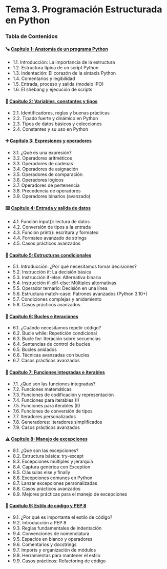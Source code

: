 # Tema 3. Programación Estructurada en Python

### Tabla de Contenidos

#### 🪚 [Capítulo 1: Anatomía de un programa Python](capitulo-1-anatomia-de-un-programa-python.md)

* 1.1. Introducción: La importancia de la estructura
* 1.2. Estructura típica de un script Python
* 1.3. Indentación: El corazón de la sintaxis Python
* 1.4. Comentarios y legibilidad
* 1.5. Entrada, proceso y salida (modelo IPO)
* 1.6. El shebang y ejecución de scripts

#### 💾 [Capítulo 2: Variables, constantes y tipos](capitulo-2-variables-constantes-y-tipos.md)

* 2.1. Identificadores, reglas y buenas prácticas
* 2.2. Tipado fuerte y dinámico en Python
* 2.3. Tipos de datos básicos y colecciones
* 2.4. Constantes y su uso en Python

#### ➕ [Capítulo 3: Expresiones y operadores](capitulo-3-expresiones-y-operadores.md)

* 3.1. ¿Qué es una expresión?
* 3.2. Operadores aritméticos
* 3.3. Operadores de cadenas
* 3.4. Operadores de asignación
* 3.5. Operadores de comparación
* 3.6. Operadores lógicos
* 3.7. Operadores de pertenencia
* 3.8. Precedencia de operadores
* 3.9. Operadores binarios (avanzado)

#### ⌨️ [Capítulo 4: Entrada y salida de datos](capitulo-4-entrada-y-salida-de-datos.md)

* 4.1. Función input(): lectura de datos
* 4.2. Conversión de tipos a la entrada
* 4.3. Función print(): escritura y formateo
* 4.4. Formateo avanzado de strings
* 4.5. Casos prácticos avanzados

#### 🔀 [Capítulo 5: Estructuras condicionales](capitulo-5-estructuras-condicionales.md)

* 5.1. Introducción: ¿Por qué necesitamos tomar decisiones?
* 5.2. Instrucción if: La decisión básica
* 5.3. Instrucción if-else: Alternativa binaria
* 5.4. Instrucción if-elif-else: Múltiples alternativas
* 5.5. Operador ternario: Decisión en una línea
* 5.6. Estructura match-case: Patrones avanzados (Python 3.10+)
* 5.7. Condiciones complejas y anidamiento
* 5.8. Casos prácticos avanzados

#### 🔁 [Capítulo 6: Bucles e iteraciones](capitulo-6-bucles-e-iteraciones.md)

* 6.1. ¿Cuándo necesitamos repetir código?
* 6.2. Bucle while: Repetición condicional
* 6.3. Bucle for: Iteración sobre secuencias
* 6.4. Sentencias de control de bucles
* 6.5. Bucles anidados
* 6.6. Técnicas avanzadas con bucles
* 6.7. Casos prácticos avanzados

#### 🧰 [Capítulo 7: Funciones integradas e iterables](capitulo-7-funciones-integradas-e-iterables.md)

* 7.1. ¿Qué son las funciones integradas?
* 7.2. Funciones matemáticas
* 7.3. Funciones de codificación y representación
* 7.4. Funciones para iterables (I)
* 7.5. Funciones para iterables (II)
* 7.6. Funciones de conversión de tipos
* 7.7. Iteradores personalizados
* 7.8. Generadores: Iteradores simplificados
* 7.9. Casos prácticos avanzados

#### ⚠️ [Capítulo 8: Manejo de excepciones](capitulo-8-manejo-de-excepciones.md)

* 8.1. ¿Qué son las excepciones?
* 8.2. Estructura básica: try-except
* 8.3. Excepciones múltiples y jerarquía
* 8.4. Captura genérica con Exception
* 8.5. Cláusulas else y finally
* 8.6. Excepciones comunes en Python
* 8.7. Lanzar excepciones personalizadas
* 8.8. Casos prácticos avanzados
* 8.9. Mejores prácticas para el manejo de excepciones

#### 📝 [Capítulo 9: Estilo de código y PEP 8](capitulo-9-estilo-de-codigo-y-pep-8.md)

* 9.1. ¿Por qué es importante el estilo de código?
* 9.2. Introducción a PEP 8
* 9.3. Reglas fundamentales de indentación
* 9.4. Convenciones de nomenclatura
* 9.5. Espacios en blanco y operadores
* 9.6. Comentarios y docstrings
* 9.7. Imports y organización de módulos
* 9.8. Herramientas para mantener el estilo
* 9.9. Casos prácticos: Refactoring de código
